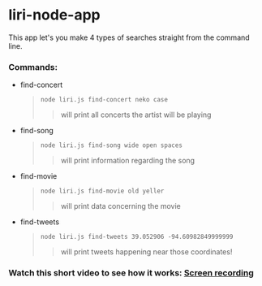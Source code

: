 # liri-node-app
This app let's you make 4 types of searches straight from the command line. 

### Commands:
* find-concert
    > `node liri.js find-concert neko case` 
    >> will print all concerts the artist will be playing
* find-song
    > `node liri.js find-song wide open spaces` 
    >> will print information regarding the song
* find-movie
    > `node liri.js find-movie old yeller` 
    >> will print data concerning the movie
* find-tweets
    > `node liri.js find-tweets 39.052906 -94.60982849999999` 
    >> will print tweets happening near those coordinates!

### Watch this short video to see how it works: [Screen recording](https://youtu.be/upfLsDr5vj0)